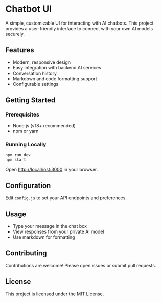 # Chatbot UI

A simple, customizable UI for interacting with AI chatbots. This project provides a user-friendly interface to connect with your own AI models securely.

## Features

- Modern, responsive design
- Easy integration with backend AI services
- Conversation history
- Markdown and code formatting support
- Configurable settings

## Getting Started

### Prerequisites

- Node.js (v18+ recommended)
- npm or yarn


### Running Locally

```bash
npm run dev
npm start
```

Open [http://localhost:3000](http://localhost:3000) in your browser.

## Configuration

Edit `config.js` to set your API endpoints and preferences.

## Usage

- Type your message in the chat box
- View responses from your private AI model
- Use markdown for formatting

## Contributing

Contributions are welcome! Please open issues or submit pull requests.

## License

This project is licensed under the MIT License.